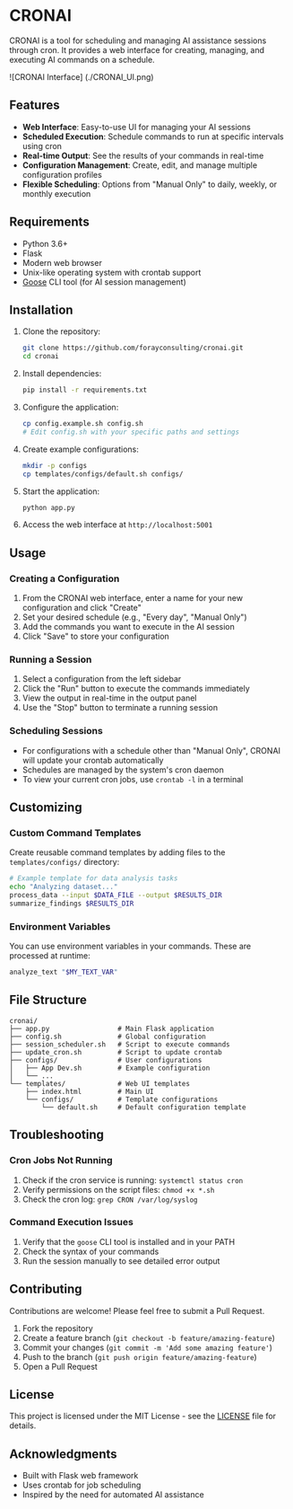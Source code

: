 # CRONAI

CRONAI is a tool for scheduling and managing AI assistance sessions through cron. It provides a web interface for creating, managing, and executing AI commands on a schedule.

![CRONAI Interface] (./CRONAI_UI.png)

## Features

- **Web Interface**: Easy-to-use UI for managing your AI sessions
- **Scheduled Execution**: Schedule commands to run at specific intervals using cron
- **Real-time Output**: See the results of your commands in real-time
- **Configuration Management**: Create, edit, and manage multiple configuration profiles
- **Flexible Scheduling**: Options from "Manual Only" to daily, weekly, or monthly execution

## Requirements

- Python 3.6+
- Flask
- Modern web browser
- Unix-like operating system with crontab support
- [Goose](https://github.com/yourusername/goose) CLI tool (for AI session management)

## Installation

1. Clone the repository:
   ```bash
   git clone https://github.com/forayconsulting/cronai.git
   cd cronai
   ```

2. Install dependencies:
   ```bash
   pip install -r requirements.txt
   ```

3. Configure the application:
   ```bash
   cp config.example.sh config.sh
   # Edit config.sh with your specific paths and settings
   ```

4. Create example configurations:
   ```bash
   mkdir -p configs
   cp templates/configs/default.sh configs/
   ```

5. Start the application:
   ```bash
   python app.py
   ```

6. Access the web interface at `http://localhost:5001`

## Usage

### Creating a Configuration

1. From the CRONAI web interface, enter a name for your new configuration and click "Create"
2. Set your desired schedule (e.g., "Every day", "Manual Only")
3. Add the commands you want to execute in the AI session
4. Click "Save" to store your configuration

### Running a Session

1. Select a configuration from the left sidebar
2. Click the "Run" button to execute the commands immediately
3. View the output in real-time in the output panel
4. Use the "Stop" button to terminate a running session

### Scheduling Sessions

- For configurations with a schedule other than "Manual Only", CRONAI will update your crontab automatically
- Schedules are managed by the system's cron daemon
- To view your current cron jobs, use `crontab -l` in a terminal

## Customizing

### Custom Command Templates

Create reusable command templates by adding files to the `templates/configs/` directory:

```bash
# Example template for data analysis tasks
echo "Analyzing dataset..."
process_data --input $DATA_FILE --output $RESULTS_DIR
summarize_findings $RESULTS_DIR
```

### Environment Variables

You can use environment variables in your commands. These are processed at runtime:

```bash
analyze_text "$MY_TEXT_VAR"
```

## File Structure

```
cronai/
├── app.py                 # Main Flask application
├── config.sh              # Global configuration
├── session_scheduler.sh   # Script to execute commands
├── update_cron.sh         # Script to update crontab
├── configs/               # User configurations
│   ├── App Dev.sh         # Example configuration
│   └── ...
└── templates/             # Web UI templates
    ├── index.html         # Main UI
    └── configs/           # Template configurations
        └── default.sh     # Default configuration template
```

## Troubleshooting

### Cron Jobs Not Running

1. Check if the cron service is running: `systemctl status cron`
2. Verify permissions on the script files: `chmod +x *.sh`
3. Check the cron log: `grep CRON /var/log/syslog`

### Command Execution Issues

1. Verify that the `goose` CLI tool is installed and in your PATH
2. Check the syntax of your commands
3. Run the session manually to see detailed error output

## Contributing

Contributions are welcome! Please feel free to submit a Pull Request.

1. Fork the repository
2. Create a feature branch (`git checkout -b feature/amazing-feature`)
3. Commit your changes (`git commit -m 'Add some amazing feature'`)
4. Push to the branch (`git push origin feature/amazing-feature`)
5. Open a Pull Request

## License

This project is licensed under the MIT License - see the [LICENSE](LICENSE) file for details.

## Acknowledgments

- Built with Flask web framework
- Uses crontab for job scheduling
- Inspired by the need for automated AI assistance

